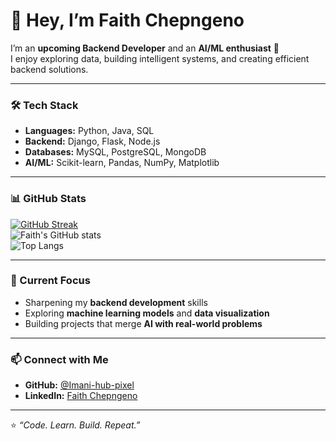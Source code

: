 # 👋 Hey, I’m Faith Chepngeno

I’m an **upcoming Backend Developer** and an **AI/ML enthusiast** 🚀  
I enjoy exploring data, building intelligent systems, and creating efficient backend solutions.

---

### 🛠️ Tech Stack
- **Languages:** Python, Java, SQL  
- **Backend:** Django, Flask, Node.js  
- **Databases:** MySQL, PostgreSQL, MongoDB  
- **AI/ML:** Scikit-learn, Pandas, NumPy, Matplotlib  

---

### 📊 GitHub Stats

[![GitHub Streak](https://streak-stats.demolab.com/?user=Imani-hub-pixel&theme=tokyonight&hide_border=true)](https://git.io/streak-stats)  
![Faith's GitHub stats](https://github-readme-stats.vercel.app/api?username=Imani-hub-pixel&show_icons=true&theme=tokyonight&hide_border=true)  
![Top Langs](https://github-readme-stats.vercel.app/api/top-langs/?username=Imani-hub-pixel&layout=compact&theme=tokyonight&hide_border=true)

---

### 🌱 Current Focus
- Sharpening my **backend development** skills  
- Exploring **machine learning models** and **data visualization**  
- Building projects that merge **AI with real-world problems**

---

### 📫 Connect with Me
- **GitHub:** [@Imani-hub-pixel](https://github.com/Imani-hub-pixel)  
- **LinkedIn:** [Faith Chepngeno](https://www.linkedin.com/in/faith-chepngeno-46506935b)

---

⭐️ *“Code. Learn. Build. Repeat.”*
